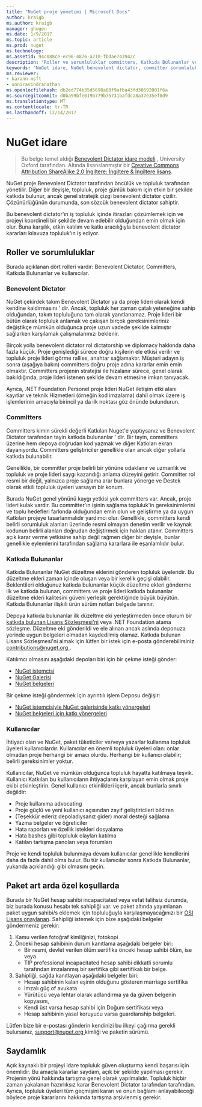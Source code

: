 ```yaml
---
title: "NuGet proje yönetimi | Microsoft Docs"
author: kraigb
ms.author: kraigb
manager: ghogen
ms.date: 1/9/2017
ms.topic: article
ms.prod: nuget
ms.technology: 
ms.assetid: 94c088ce-ec96-4876-a210-fbdae743942c
description: "Roller ve sorumluluklar committers, Katkıda Bulunanlar ve kullanıcılar için de dahil olmak üzere NuGet için idare modeli."
keywords: "NuGet idare, NuGet benevolent dictator, committer sorumlulukları, katkıda bulunan sorumlulukları, kullanıcı sorumlulukları"
ms.reviewer:
- karann-msft
- unniravindranathan
ms.openlocfilehash: db2ed774b35d5698a88f9afba43fd30692001f6a
ms.sourcegitcommit: d0ba99bfe019b779b75731bafdca8a37e35ef0d9
ms.translationtype: MT
ms.contentlocale: tr-TR
ms.lasthandoff: 12/14/2017
---
```

# <a name="nuget-governance"></a>NuGet idare

> Bu belge temel aldığı [Benevolent Dictator idare modeli](http://www.oss-watch.ac.uk/resources/benevolentdictatorgovernancemodel) , University Oxford tarafından. Altında lisanslanmıştır bir [Creative Commons Attribution ShareAlike 2.0 İngiltere: İngiltere & İngiltere lisans](http://creativecommons.org/licenses/by-sa/2.0/uk/).

NuGet proje Benevolent Dictator tarafından öncülük ve topluluk tarafından yönetilir. Diğer bir deyişle, topluluk, proje günlük bakım için etkin bir şekilde katkıda bulunur, ancak genel stratejik çizgi benevolent dictator çizilir. Çözünürlüğünün durumunda, son sözcük benevolent dictator sahiptir.

Bu benevolent dictator'ın iş topluluk içinde itirazları çözümlemek için ve projeyi koordineli bir şekilde devam edebilir olduğundan emin olmak için olur. Buna karşılık, etkin katılım ve katkı aracılığıyla benevolent dictator kararları kılavuza topluluk'ın iş ediyor.

## <a name="roles-and-responsibilities"></a>Roller ve sorumluluklar

Burada açıklanan dört rolleri vardır: Benevolent Dictator, Committers, Katkıda Bulunanlar ve kullanıcılar.

### <a name="benevolent-dictator"></a>Benevolent Dictator

NuGet çekirdek takım Benevolent Dictator ya da proje lideri olarak kendi kendine kaldırmasını ' dir. Ancak, topluluk her zaman çatalı yeteneğine sahip olduğundan, takım topluluğuna tam olarak yanıtlanamaz. Proje lideri bir bütün olarak topluluk anlamak ve çakışan birçok gereksinimleriniz değiştikçe mümkün olduğunca proje uzun vadede şekilde kalmıştır sağlarken karşılamak çalışmalarımızı beklenir.

Birçok yolla benevolent dictator rol dictatorship ve diplomacy hakkında daha fazla küçük. Proje genişlediği sürece doğru kişilerin ele etkisi verilir ve topluluk proje lideri görme rallies, anahtar sağlamaktır. Müşteri adayın iş sonra (aşağıya bakın) committers doğru proje adına kararlar emin emin olmaktır. Committers projenin stratejisi ile hizalanır sürece, genel olarak bakıldığında, proje lideri istenen şekilde devam etmesine imkan tanıyacak.

Ayrıca, .NET Foundation Personel proje lideri NuGet iletişim etki alanı kayıtlar ve teknik Hizmetleri (örneğin kod imzalama) dahil olmak üzere iş işlemlerinin amacıyla birincil ya da ilk noktası göz önünde bulundurun.

### <a name="committers"></a>Committers

Committers kimin sürekli değerli Katkıları Nuget'e yaptıysanız ve Benevolent Dictator tarafından tayin katkıda bulunanlar ' dir. Bir tayin, committers üzerine hem depoya doğrudan kod yazmak ve diğer Katkıları ekran dayanıyordu. Committers geliştiriciler genellikle olan ancak diğer yollarla katkıda bulunabilir.

Genellikle, bir committer proje belirli bir yönüne odaklanır ve uzmanlık ve topluluk ve proje lideri saygı kazandığı anlama düzeyini getirir. Committer rol resmi bir değil, yalnızca proje sağlama arar bunlara yönerge ve Destek olarak etkili topluluk üyeleri varsayın bir konum.

Burada NuGet genel yönünü kaygı yetkisi yok committers var. Ancak, proje lideri kulak vardır. Bu committer'ın işinin sağlama topluluk'in gereksinimlerini ve toplu hedefleri farkında olduğundan emin olun ve geliştirme ya da uygun Katkıları projeye tasarlanmalıdır yardımcı olur. Genellikle, committers kendi belirli sorumluluk alanları üzerinde resmi olmayan denetim verilir ve kaynak kodunun belirli alanları doğrudan değiştirmek için hakları atanır. Committers açık karar verme yetkisine sahip değil rağmen diğer bir deyişle, bunlar genellikle eylemlerini tarafından sağlama kararlara ile eşanlamlıdır bulur.

### <a name="contributors"></a>Katkıda Bulunanlar

Katkıda Bulunanlar NuGet düzeltme eklerini gönderen topluluk üyeleridir. Bu düzeltme ekleri zaman içinde oluşan veya bir kerelik geçişi olabilir. Beklentileri olduğunuz katkıda bulunanlar küçük düzeltme ekleri gönderme ilk ve katkıda bulunan, committers ve proje lideri katkıda bulunanlar düzeltme ekleri kalitesini güveni yerleşik gerektiğinde büyük büyütün. Katkıda Bulunanlar ilişkili ürün sürüm notları belgede tanınır.

Depoya katkıda bulunanlar ilk düzeltme eki yerleştirmeden önce oturum bir [katkıda bulunan Lisans Sözleşmesi'ni](http://en.wikipedia.org/wiki/Contributor_License_Agreement) veya .NET Foundation atama sözleşme. Düzeltme eki gönderildi ve ele alınan ancak aslında deponuza yerinde uygun belgeleri olmadan kaydedilmiş olamaz. Katkıda bulunan Lisans Sözleşmesi'ni almak için lütfen bir istek için e-posta gönderebilirsiniz [ contributions@nuget.org ](mailto:contributions@nuget.org).

Katılımcı olmasını aşağıdaki depoları biri için bir çekme isteği gönder:

- [NuGet istemcisi](https://github.com/NuGet/NuGet.Client)
- [NuGet Galerisi](https://github.com/nuget/nugetgallery)
- [NuGet belgeleri](https://github.com/nuget/nugetdocs)

Bir çekme isteği göndermek için ayrıntılı işlem Deposu değişir:

- [NuGet istemcisiyle NuGet galerisinde katkı yönergeleri](https://github.com/NuGet/Home/wiki/Contributing-to-NuGet)
- [NuGet belgeleri için katkı yönergeleri](https://github.com/NuGet/NuGetDocs/wiki/Contributing-to-NuGet-Documentation)

### <a name="users"></a>Kullanıcılar

İhtiyacı olan ve NuGet, paket tüketiciler ve/veya yazarlar kullanma topluluk üyeleri kullanıcılardır. Kullanıcılar en önemli topluluk üyeleri olan: onlar olmadan proje herhangi bir amacı olurdu. Herhangi bir kullanıcı olabilir; belirli gereksinimler yoktur.

Kullanıcılar, NuGet ve mümkün olduğunca topluluk hayatta katılmaya teşvik. Kullanıcı Katkıları bu kullanıcıların ihtiyaçlarını karşılayan emin olmak proje ekibi etkinleştirin. Genel kullanıcı etkinlikleri içerir, ancak bunlarla sınırlı değildir:

- Proje kullanıma advocating
- Proje güçlü ve yeni kullanıcı açısından zayıf geliştiricileri bildiren
- (Teşekkür ederiz depoladıysanız gider) moral desteği sağlama
- Yazma belgeler ve öğreticiler
- Hata raporları ve özellik istekleri dosyalama
- Hata bashes gibi topluluk olayları katılma
- Katılan tartışma panoları veya forumları

Proje ve kendi topluluk bulunmaya devam kullanıcılar genellikle kendilerini daha da fazla dahil olma bulur. Bu tür kullanıcılar sonra Katkıda Bulunanlar, yukarıda açıklandığı gibi olmasını geçin.

## <a name="package-succession-under-special-circumstances"></a>Paket art arda özel koşullarda
Burada bir NuGet hesap sahibi incapacitated veya vefat talihsiz durumda, biz burada konusu hesabı tek sahipliği var. ve paket altında yayımlanan paket uygun sahibi/s eklemek için topluluğuyla karşılaşmayacağınızı bir [OSI Lisans onaylanan](https://opensource.org/licenses/alphabetical). Sahipliği istemek için bize aşağıdaki belgeler göndermeniz gerekir:

1.  Kamu verilen fotoğraf kimliğinizi, fotokopi
2.  Önceki hesap sahibinin durum kanıtlama aşağıdaki belgeler biri: 
    - Bir resmi, devlet verilen ölüm sertifika önceki hesap sahibi ölüm, ise veya
    - TIP professional incapacitated hesap sahibi dikkatli sorumlu tarafından imzalanmış bir sertifika gibi sertifikalı bir belge.
3.  Sahipliği, sağda kanıtlayan aşağıdaki belgeler biri: 
    - Hesap sahibinin kalan eşinin olduğunu gösteren marriage sertifika
    - İmzalı güç of avukata
    - Yürütücü veya lehtar olarak adlandırma ya da güven belgenin kopyasını,
    - Kendi üst varsa hesap sahibi için Doğum sertifikası veya
    - Hesap sahibinin yasal koruyucu varsa guardianship belgeleri.
    
Lütfen bize bir e-postası gönderin kendinizi bu ilkeyi çağırma gerekli bulursanız, [ support@nuget.org ](mailto:support@nuget.org) kimliği ve paketin sürümü.
    
## <a name="transparency"></a>Saydamlık

Açık kaynaklı bir projeyi idare topluluk güven oluşturma kendi başarısı için önemlidir. Bu amaçla kararlar saydam, açık bir şekilde yapılması gerekir. Projenin yönü hakkında tartışma genel olarak yapılmalıdır. Topluluk hiçbir zaman yakalanan hazırlıksız karar Benevolent Dictator tarafından tarafından. Ayrıca, topluluk üyeleri tüm geçmişini kararı ve onun bağlamı anlayabileceği böylece proje kararlarını hakkında tartışma arşivlenmiş gerekir.
